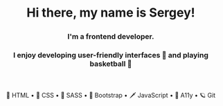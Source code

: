 # <p align="center">Hi there, my name is Sergey! </p>
### <p align="center">I'm a frontend developer.</p>
### <p align="center">I enjoy developing user-friendly interfaces 🖤 and playing basketball 🏀 </p> <br>   
<div align="center">
🌈 HTML  •  🤙 CSS  •  💊 SASS  •  🦘 Bootstrap  •  🗡️ JavaScript  •  🐞 A11y  •  🪐 Git 
</div>


